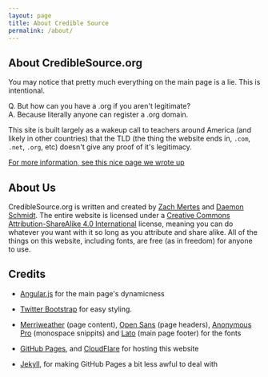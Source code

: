 ```yaml
---
layout: page
title: About Credible Source
permalink: /about/
---
```


## About CredibleSource.org

You may notice that pretty much everything on the main page is a lie. This is intentional.

Q. But how can you have a .org if you aren't legitimate?  
A. Because literally anyone can register a .org domain.

This site is built largely as a wakeup call to teachers around America (and likely in other countries) that the TLD (the thing the website ends in, `.com`, `.net`, `.org`, etc) doesn't give any proof of it's legitimacy.

[For more information, see this nice page we wrote up](/how-to-find-sources)

## About Us
CredibleSource.org is written and created by [Zach Mertes][zeke] and [Daemon Schmidt][daemon]. 
The entire website is licensed under a [Creative Commons Attribution-ShareAlike 4.0 International][ccbysa4] license, meaning you can do whatever you want with it so long as you attribute and share alike. All of the things on this website, including fonts, are free (as in freedom) for anyone to use.

## Credits
* [Angular.js][angular] for the main page's dynamicness
* [Twitter Bootstrap][twbs] for easy styling.
* [Merriweather][merriweather] (page content), [Open Sans][opensans] (page headers), [Anonymous Pro][anonpro] (monospace snippits) and [Lato][lato] (main page footer) for the fonts
* [GitHub Pages][ghp], and [CloudFlare][cf] for hosting this website
* [Jekyll][jekyll], for making GitHub Pages a bit less awful to deal with

    [zeke]: https://github.com/zekesonxx "/Zeke Sonxx"
    [daemon]: https://twitter.com/DaemonSchmidt "@DaemonSchmidt"
    [angular]: https://angularjs.org/ "Totally overkill, but screw jQuery"
    [merriweather]: https://www.google.com/webfonts/specimen/Merriweather "Courtesy of Google Fonts"
    [opensans]: https://www.google.com/webfonts/specimen/Open+Sans "Courtesy of Google Fonts"
    [lato]: https://www.google.com/webfonts/specimen/Lato "Courtesy of Google Fonts"
    [anonpro]: https://www.google.com/fonts/specimen/Anonymous+Pro "Courtesy of Google Fonts"
    [jekyll]: https://jekyllrb.com/ "jekyll is awful"
    [ghp]: https://pages.github.com/ "whoo free hosting"
    [cf]: https://www.cloudflare.com/ "they give us https like"
    [twbs]: https://getbootstrap.com/
    [ccbysa4]: http://creativecommons.org/licenses/by-sa/4.0/